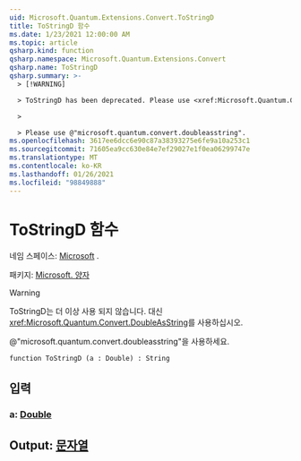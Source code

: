 ```yaml
---
uid: Microsoft.Quantum.Extensions.Convert.ToStringD
title: ToStringD 함수
ms.date: 1/23/2021 12:00:00 AM
ms.topic: article
qsharp.kind: function
qsharp.namespace: Microsoft.Quantum.Extensions.Convert
qsharp.name: ToStringD
qsharp.summary: >-
  > [!WARNING]

  > ToStringD has been deprecated. Please use <xref:Microsoft.Quantum.Convert.DoubleAsString> instead.

  >

  > Please use @"microsoft.quantum.convert.doubleasstring".
ms.openlocfilehash: 3617ee6dcc6e90c87a38393275e6fe9a10a253c1
ms.sourcegitcommit: 71605ea9cc630e84e7ef29027e1f0ea06299747e
ms.translationtype: MT
ms.contentlocale: ko-KR
ms.lasthandoff: 01/26/2021
ms.locfileid: "98849888"
---
```

# <a name="tostringd-function"></a>ToStringD 함수

네임 스페이스: [Microsoft](xref:Microsoft.Quantum.Extensions.Convert) .

패키지: [Microsoft. 양자](https://nuget.org/packages/Microsoft.Quantum.QSharp.Core)


> [!WARNING]
> ToStringD는 더 이상 사용 되지 않습니다. 대신 <xref:Microsoft.Quantum.Convert.DoubleAsString>를 사용하십시오.
>
> @"microsoft.quantum.convert.doubleasstring"을 사용하세요.



```qsharp
function ToStringD (a : Double) : String
```


## <a name="input"></a>입력

### <a name="a--double"></a>a: [Double](xref:microsoft.quantum.lang-ref.double)





## <a name="output--string"></a>Output: [문자열](xref:microsoft.quantum.lang-ref.string)

